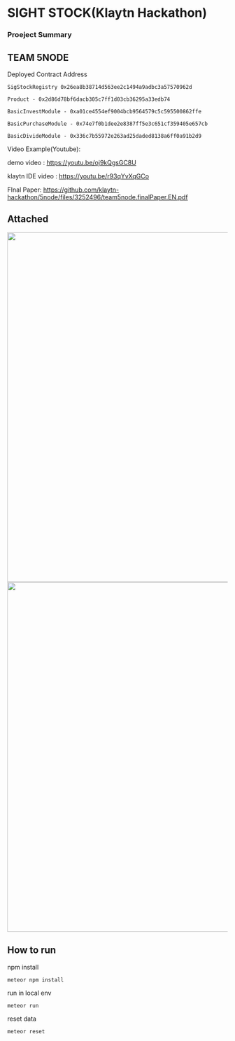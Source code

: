 SIGHT STOCK(Klaytn Hackathon)
===
### Proeject Summary

## TEAM 5NODE


Deployed Contract Address

```
SigStockRegistry 0x26ea8b38714d563ee2c1494a9adbc3a57570962d
```
```
Product - 0x2d86d78bf6dacb305c7ff1d03cb36295a33edb74
```
```
BasicInvestModule - 0xa01ce4554ef9004bcb9564579c5c595500862ffe
```
```
BasicPurchaseModule - 0x74e7f0b1dee2e8387ff5e3c651cf359405e657cb
```
```
BasicDivideModule - 0x336c7b55972e263ad25daded8138a6ff0a91b2d9
```

Video Example(Youtube):

demo video : https://youtu.be/oj9kQgsGC8U

klaytn IDE video : https://youtu.be/r93qYvXqGCo
 
 
FInal Paper: https://github.com/klaytn-hackathon/5node/files/3252496/team5node.finalPaper.EN.pdf
 
Attached
-----
<div>
<img width="800" src="https://user-images.githubusercontent.com/30589585/58880660-64fde500-8713-11e9-8617-37d3dcbb65bc.png">
</div>

<div>
<img width="800" src="https://user-images.githubusercontent.com/30589585/58880931-08e79080-8714-11e9-9f88-f53db50a5358.png">
</div>


## How to run
npm install 
```
meteor npm install
```
run in local env
```
meteor run
```
reset data
```
meteor reset
```


